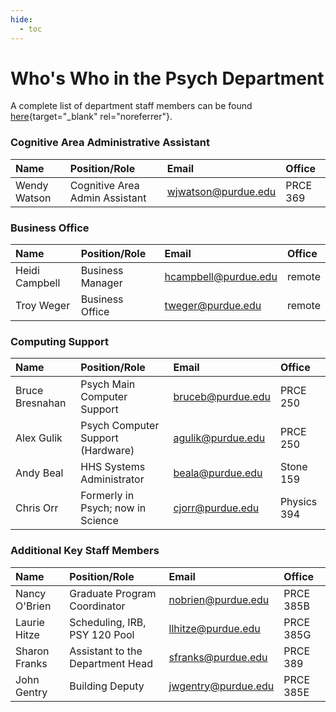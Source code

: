 ```yaml
---
hide:
  - toc
---
```


# Who's Who in the Psych Department

A complete list of department staff members can be found [here](https://hhs.purdue.edu/about-hhs/directory/?staff_faculty_type=Staff&hhs_department_staff=Department%20of%20Psychological%20Sciences){target="_blank" rel="noreferrer"}.

### Cognitive Area Administrative Assistant

| Name                  | Position/Role                      | Email                     | Office 
| :---------------------| :--------------------------------- |:------------------------- |:-----------
| Wendy Watson         | Cognitive Area Admin Assistant     | <wjwatson@purdue.edu>     | PRCE 369

### Business Office

| Name                  | Position/Role                      | Email                     | Office 
| :---------------------| :--------------------------------- |:------------------------- |:-----------
| Heidi Campbell        | Business Manager                   | <hcampbell@purdue.edu>    | remote    
| Troy Weger            | Business Office                    | <tweger@purdue.edu>      | remote 

### Computing Support

| Name                  | Position/Role                      | Email                     | Office 
| :---------------------| :--------------------------------- |:------------------------- |:-----------
| Bruce Bresnahan       | Psych Main Computer Support        | <bruceb@purdue.edu>       | PRCE 250  
| Alex Gulik            | Psych Computer Support (Hardware)  | <agulik@purdue.edu>       | PRCE 250
| Andy Beal             | HHS Systems Administrator          |  <beala@purdue.edu>        | Stone 159   
| Chris Orr             | Formerly in Psych; now in Science  |  <cjorr@purdue.edu>        | Physics 394   

### Additional Key Staff Members

| Name                  | Position/Role                      | Email                     | Office 
| :---------------------| :--------------------------------- |:------------------------- |:-----------
| Nancy O'Brien         | Graduate Program Coordinator       | <nobrien@purdue.edu>      | PRCE 385B
| Laurie Hitze          | Scheduling, IRB, PSY 120 Pool      | <llhitze@purdue.edu>      | PRCE 385G   
| Sharon Franks         |  Assistant to the Department Head  | <sfranks@purdue.edu>       | PRCE 389   
| John Gentry           | Building Deputy                    | <jwgentry@purdue.edu>     | PRCE 385E

<style>
  /* Override Mkdocs Material Datatable styles */
  .md-typeset table:not([class]) {
    display: table;
    table-layout:fixed;
  }
  .md-typeset table:not([class]) > tbody {
    word-wrap: break-word;
  }
</style>